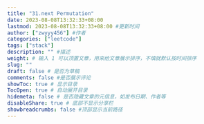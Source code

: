 ```yaml
---
title: "31.next Permutation"
date: 2023-08-08T13:32:33+08:00
lastmod: 2023-08-08T13:32:33+08:00 #更新时间
author: ["zwyyy456"] #作者
categories: ["leetcode"]
tags: ["stack"]
description: "" #描述
weight: # 输入 1 可以顶置文章，用来给文章展示排序，不填就默认按时间排序
slug: ""
draft: false # 是否为草稿
comments: false #是否展示评论
showToc: true # 显示目录
TocOpen: true # 自动展开目录
hidemeta: false # 是否隐藏文章的元信息，如发布日期、作者等
disableShare: true # 底部不显示分享栏
showbreadcrumbs: false #顶部显示当前路径
---
```



